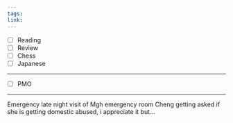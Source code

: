 ```yaml
---
tags: 
link:
---
```

- [ ] Reading
- [ ] Review
- [ ] Chess
- [ ] Japanese
---
- [ ] PMO
---
Emergency late night visit of Mgh emergency room 
Cheng getting asked if she is getting domestic abused, i appreciate it but…